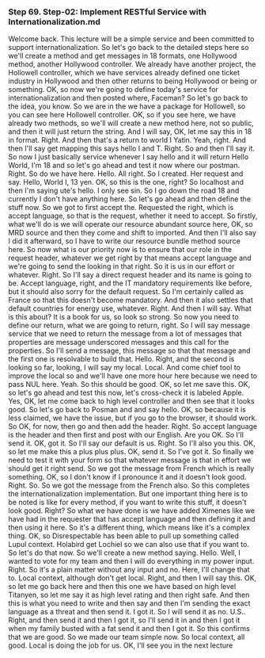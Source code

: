 ### Step 69. Step-02: Implement RESTful Service with Internationalization.md
Welcome back. This lecture will be a simple service and been committed to support internationalization. So let's go back to the detailed steps here so we'll create a method and get messages in 18 formats, one Hollywood method, another Hollywood controller. We already have another project, the Hollowell controller, which we have services already defined one ticket industry in Hollywood and then other returns to being Hollywood or being or something. OK, so now we're going to define today's service for internationalization and then posted where, Faceman? So let's go back to the idea, you know. So we are in the we have a package for Hollowell, so you can see here Hollowell controller. OK, so if you see here, we have already two methods, so we'll will create a new method here, not so public, and then it will just return the string. And I will say, OK, let me say this in 18 in format. Right. And then that's a return to world I Yatin. Yeah, right. And then I'll say get mapping this says hello I and T. Right. So and then I'll say it. So now I just basically service whenever I say hello and it will return Hello World, I'm 18 and so let's go ahead and test it now where our postman. Right. So do we have here. Hello. All right. So I created. Her request and say. Hello, World I, 13 yen. OK, so this is the one, right? So localhost and then I'm saying ute's hello. I only see sin. So I go down the road 18 and currently I don't have anything here. So let's go ahead and then define the stuff now. So we got to first accept the. Requested the right, which is accept language, so that is the request, whether it need to accept. So firstly, what we'll do is we will operate our resource abundant source here, OK, so MRD source and then they come and shift to imported. And then I'll also say I did it afterward, so I have to write our resource bundle method source here. So now what is our priority now is to ensure that our role in the request header, whatever we get right by that means accept language and we're going to send the looking in that right. So it is us in our effort or whatever. Right. So I'll say a direct request header and its name is going to be. Accept language, right, and the IT mandatory requirements like before, but it should also sorry for the default request. So I'm certainly called as France so that this doesn't become mandatory. And then it also settles that default countries for energy use, whatever. Right. And then I will say. What is this about? It is a book for us, so look so strong. So now you need to define our return, what we are going to return, right. So I will say message service that we need to return the message from a lot of messages that properties are message underscored messages and this call for the properties. So I'll send a message, this message so that that message and the first one is resolvable to build that. Hello. Right, and the second is looking so far, looking, I will say my local. Local. And come chief tool to improve the local so and we'll have one more hour here because we need to pass NUL here. Yeah. So this should be good. OK, so let me save this. OK, so let's go ahead and test this now, let's cross-check it is labeled Apple. Yes, OK, let me come back to high level controller and then see that it looks good. So let's go back to Posman and and say hello. OK, so because it is less claimed, we have the issue, but if you go to the browser, it should work. So OK, for now, then go and then add the header. Right. So accept language is the header and then first and post with our English. Are you OK. So I'll send it. OK, got it. So I'll say our default is us. Right. So I'll also you this. OK, so let me make this a plus plus plus. OK, send it. So I've got it. So finally we need to test it with your form so that whatever message is that in effort we should get it right send. So we got the message from French which is really something. OK, so I don't know if I pronounce it and it doesn't look good. Right. So. So we got the message from the French also. So this completes the internationalization implementation. But one important thing here is to be noted is like for every method, if you want to write this stuff, it doesn't look good. Right? So what we have done is we have added Ximenes like we have had in the requester that has accept language and then defining it and then using it here. So it's a different thing, which means like it's a complex thing. OK, so Disrespectable has been able to pull up something called Lupul context. Holabird get Lochiel so we can also use that if you want to. So let's do that now. So we'll create a new method saying. Hello. Well, I wanted to vote for my team and then I will do everything in my power input. Right. So it's a plain matter without any input and no. Here, I'll change that to. Local context, although don't get local. Right, and then I will say this. OK, so let me go back here and then this one we have based on high level Titanyen, so let me say it as high level rating and then right safe. And then this is what you need to write and then say and then I'm sending the exact language as a threat and then send it. I got it. So I will send it as no. U.S.. Right, and then send it and then I got it, so I'll send it in and then I got it when my family busted with a fat send it and then I got it. So this confirms that we are good. So we made our team simple now. So local context, all good. Local is doing the job for us. OK, I'll see you in the next lecture 